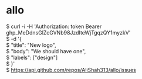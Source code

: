 # allo
$ curl -i -H 'Authorization: token Bearer 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' \
$    -d '{ \
$         "title": "New logo", \
$         "body": "We should have one", \
$         "labels": ["design"] \
$       }' \
$    https://api.github.com/repos/AliShah313/allo/issues
